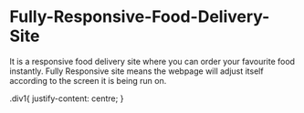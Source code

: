 # Fully-Responsive-Food-Delivery-Site

It is a responsive food delivery site where you can order your favourite food instantly. Fully Responsive site means the webpage will adjust itself according to the screen it is being run on.

.div1{
justify-content: centre;
}

<img class="div1" src="https://th.bing.com/th/id/OIP.ip7p8q5hqaJ-A5JaplxZhgHaFB?pid=ImgDet&rs=1" alt="">
<img class="div1" src="https://th.bing.com/th/id/R.39dc90e7b7fc72bed11027bf8b7408a9?rik=M5745b8ZkBMA2g&riu=http%3a%2f%2fcbsnews1.cbsistatic.com%2fhub%2fi%2f2017%2f02%2f01%2fdc00aa02-d53c-4602-8d38-47dd48a00d93%2fistock-498612186-copy.jpg&ehk=G6YlkClg9EC1MOT5occgigtN8yheDby%2bKNSvOK3dshU%3d&risl=&pid=ImgRaw&r=0" alt="">
